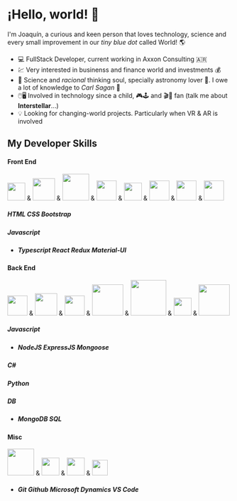 # ¡Hello, world! :wave:

I'm Joaquín, a curious and keen person that loves technology, science and every small improvement in our *tiny blue dot* called World! :earth_americas:

- :computer: FullStack Developer, current working in Axxon Consulting :argentina:
- :chart: Very interested in businenss and finance world and investments :moneybag:
- :test_tube: Science and *racional* thinking soul, specially astronomy lover :satellite:. I owe a lot of knowledge to _Carl Sagan_	:telescope:
- :computer_mouse::desktop_computer: Involved in technology since a child, :video_game::joystick: and :clapper::movie_camera: fan (talk me about **Interstellar**...)
- :bulb: Looking for changing-world projects. Particularly when VR & AR is involved

## **My Developer Skills**
#### Front End
<img src="https://cdn.worldvectorlogo.com/logos/html5.svg" width="40" /> & <img src="https://image.flaticon.com/icons/png/512/732/732190.png" width="50"> & <img src="https://cdn.worldvectorlogo.com/logos/bootstrap-5-1.svg" width="60" /> & 
<img src="https://cdn.worldvectorlogo.com/logos/logo-javascript.svg" width="45" /> & <img src="https://cdn.worldvectorlogo.com/logos/typescript.svg" width="40" /> & <img src="https://cdn.worldvectorlogo.com/logos/react-2.svg" width="45" /> & <img src="https://cdn.worldvectorlogo.com/logos/redux.svg" width="45" /> & <img src="https://cdn.worldvectorlogo.com/logos/material-ui-1.svg" width="45" /> 
##### **HTML** **CSS** **Bootstrap**
##### **Javascript** 
- ##### **Typescript** **React** **Redux** **Material-UI**


#### Back End
<img src="https://cdn.worldvectorlogo.com/logos/logo-javascript.svg" width="45" /> & <img src="https://cdn.cdnlogo.com/logos/c/27/c.svg" width="50" /> & <img src="https://cdn.worldvectorlogo.com/logos/python-5.svg" width="45" /> & <img src="https://cdn.worldvectorlogo.com/logos/nodejs-1.svg" width="70" /> & <img src="https://www.vectorlogo.zone/logos/expressjs/expressjs-ar21.svg" width="80" /> & <img src="https://cdn.worldvectorlogo.com/logos/mongodb-icon-1.svg" width="40" /> & <img src="https://cdn.cdnlogo.com/logos/m/21/microsoft-sql-server.svg" width="70" />
##### **Javascript**
- ##### **NodeJS**  **ExpressJS** **Mongoose**
##### **C#**
##### **Python**
##### **DB**
- ##### **MongoDB** **SQL**

#### Misc
<img src="https://cdn.worldvectorlogo.com/logos/git.svg" width="60" /> & <img src="https://cdn.worldvectorlogo.com/logos/github-icon.svg" width="40" /> & <img src="https://cdn.worldvectorlogo.com/logos/microsoft-5.svg" width="40" /> & <img src="https://cdn.worldvectorlogo.com/logos/visual-studio-code-1.svg" width="35" />

- ##### **Git** **Github** **Microsoft Dynamics** **VS Code** 
